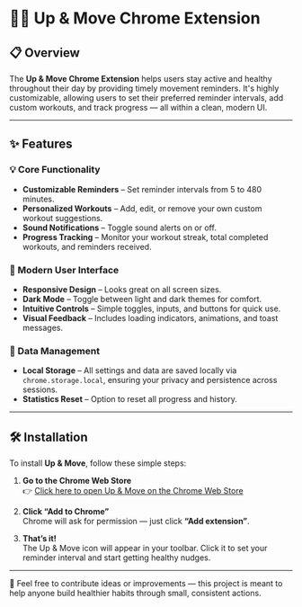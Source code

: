 # 🏋️‍♀️ Up & Move Chrome Extension

## 📋 Overview

The **Up & Move Chrome Extension** helps users stay active and healthy throughout their day by providing timely movement reminders. It's highly customizable, allowing users to set their preferred reminder intervals, add custom workouts, and track progress — all within a clean, modern UI.

---

## ✨ Features

### 💡 Core Functionality
- **Customizable Reminders** – Set reminder intervals from 5 to 480 minutes.
- **Personalized Workouts** – Add, edit, or remove your own custom workout suggestions.
- **Sound Notifications** – Toggle sound alerts on or off.
- **Progress Tracking** – Monitor your workout streak, total completed workouts, and reminders received.

### 🎨 Modern User Interface
- **Responsive Design** – Looks great on all screen sizes.
- **Dark Mode** – Toggle between light and dark themes for comfort.
- **Intuitive Controls** – Simple toggles, inputs, and buttons for quick use.
- **Visual Feedback** – Includes loading indicators, animations, and toast messages.

### 🔐 Data Management
- **Local Storage** – All settings and data are saved locally via `chrome.storage.local`, ensuring your privacy and persistence across sessions.
- **Statistics Reset** – Option to reset all progress and history.

---

## 🛠️ Installation

To install **Up & Move**, follow these simple steps:

1. **Go to the Chrome Web Store**  
   👉 [Click here to open Up & Move on the Chrome Web Store](https://chrome.google.com/webstore/)

2. **Click “Add to Chrome”**  
   Chrome will ask for permission — just click **“Add extension”**.

3. **That’s it!**  
   The Up & Move icon will appear in your toolbar. Click it to set your reminder interval and start getting healthy nudges.

---

💬 Feel free to contribute ideas or improvements — this project is meant to help anyone build healthier habits through small, consistent actions.